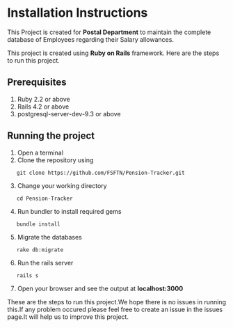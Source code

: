 Installation Instructions
=========================

  This Project is created for **Postal Department** to maintain the complete database of Employees regarding their Salary allowances.
  
This project is created using **Ruby on Rails** framework. Here are the steps to run this project.

Prerequisites
-------------

1. Ruby 2.2 or above
2. Rails 4.2 or above
3. postgresql-server-dev-9.3 or above
      
Running the project
-------------------

1. Open a terminal
2. Clone the repository using

`	git clone https://github.com/FSFTN/Pension-Tracker.git`

3. Change your working directory

`	cd Pension-Tracker`

4. Run bundler to install required gems

`	bundle install`

5. Migrate the databases

`	rake db:migrate`

6. Run the rails server

`	rails s`

7. Open your browser and see the output at **localhost:3000**
         
	
These are the steps to run this project.We hope there is no issues in running this.If any problem occured please feel free to create an issue in the issues page.It will help us to improve this project.
